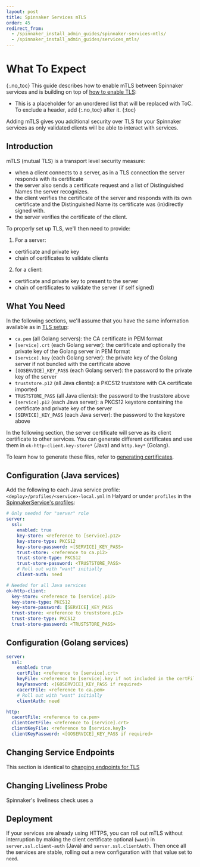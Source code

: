 ```yaml
---
layout: post
title: Spinnaker Services mTLS
order: 45
redirect_from:
  - /spinnaker_install_admin_guides/spinnaker-services-mtls/
  - /spinnaker_install_admin_guides/services_mtls/
---
```


# What To Expect
{:.no_toc}
This guide describes how to enable mTLS between Spinnaker services and is building on top of [how to enable TLS](../services-tls):
* This is a placeholder for an unordered list that will be replaced with ToC. To exclude a header, add {:.no_toc} after it.
{:toc}


Adding mTLS gives you additional security over TLS for your Spinnaker services as only validated clients will be able to interact with services.


## Introduction

mTLS (mutual TLS) is a transport level security measure:
- when a client connects to a server, as in a TLS connection the server responds with its certificate
- the server also sends a certificate request and a list of Distinguished Names the server recognizes.
- the client verifies the certificate of the server and responds with its own certificate and the Distinguished Name its certificate was (in)directly signed with.
- the server verifies the certificate of the client.


To properly set up TLS, we'll then need to provide:
1. For a server:
- certificate and private key
- chain of certificates to validate clients
2. for a client:
- certificate and private key to present to the server
- chain of certificates to validate the server (if self signed)


## What You Need

In the following sections, we'll assume that you have the same information available as in [TLS setup](../services-tls#what-you-need):

- `ca.pem` (all Golang servers): the CA certificate in PEM format
- `[service].crt` (each Golang server): the certificate and optionally the private key of the Golang server in PEM format
- `[service].key` (each Golang server): the private key of the Golang server if not bundled with the certificate above
- `[GOSERVICE]_KEY_PASS` (each Golang server): the password to the private key of the server
- `truststore.p12` (all Java clients): a PKCS12 truststore with CA certificate imported
- `TRUSTSTORE_PASS` (all Java clients): the password to the truststore above
- `[service].p12` (each Java server): a PKCS12 keystore containing the certificate and private key of the server
- `[SERVICE]_KEY_PASS` (each Java server): the password to the keystore above

In the following section, the server certificate will serve as its client certificate to other services. You can generate different certificates and use them in `ok-http-client.key-store*` (Java) and `http.key*` (Golang).

To learn how to generate these files, refer to [generating certificates](../generating-certificates/#putting-it-together-tls).


## Configuration (Java services)

Add the following to each Java service profile: `<deploy>/profiles/<service>-local.yml` in Halyard or under `profiles` in the [SpinnakerService's profiles](../../spinnaker/operator-config/#specspinnakerconfigprofiles):

```yaml
# Only needed for "server" role
server:
  ssl:
    enabled: true
    key-store: <reference to [service].p12>
    key-store-type: PKCS12
    key-store-password: <[SERVICE]_KEY_PASS>
    trust-store: <reference to ca.p12>
    trust-store-type: PKCS12
    trust-store-password: <TRUSTSTORE_PASS>
    # Roll out with "want" initially
    client-auth: need 

# Needed for all Java services
ok-http-client:
  key-store: <reference to [service].p12>
  key-store-type: PKCS12
  key-store-password: [SERVICE]_KEY_PASS
  trust-store: <reference to truststore.p12>
  trust-store-type: PKCS12
  trust-store-password: <TRUSTSTORE_PASS>
```


## Configuration (Golang services)

```yaml
server:
  ssl:
    enabled: true
    certFile: <reference to [service].crt>
    keyFile: <reference to [service].key if not included in the certFile's PEM>
    keyPassword: <[GOSERVICE]_KEY_PASS if required>
    cacertFile: <reference to ca.pem>
    # Roll out with "want" initially
    clientAuth: need

http:
  cacertFile: <reference to ca.pem>
  clientCertFile: <reference to [service].crt>
  clientKeyFile: <reference to [service.key]>
  clientKeyPassword: <[GOSERVICE]_KEY_PASS if required>
```

## Changing Service Endpoints

This section is identical to [changing endpoints for TLS](../services-tls#changing-service-endpoints)

## Changing Liveliness Probe

Spinnaker's liveliness check uses a 

## Deployment

If your services are already using HTTPS, you can roll out mTLS without interruption by making the client certificate optional (`want`) in `server.ssl.client-auth` (Java) and `server.ssl.clientAuth`. Then once all the services are stable, rolling out a new configuration with that value set to `need`.

